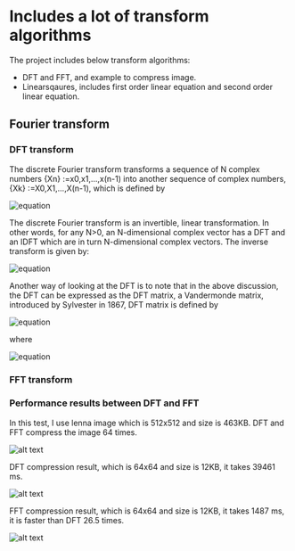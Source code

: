 # Includes a lot of transform algorithms

The project includes below transform algorithms:
- DFT and FFT, and example to compress image.
- Linearsqaures, includes first order linear equation and second order linear equation.

## Fourier transform
### DFT transform
The discrete Fourier transform transforms a sequence of N complex numbers {Xn} :=x0,x1,...,x(n-1) into another sequence of complex numbers, {Xk} :=X0,X1,...,X(n-1), which is defined by

![equation](https://github.com/Andy-Gong/transforms/blob/master/transforms/src/main/resources/math-equations/DFT-math-equation.png)

The discrete Fourier transform is an invertible, linear transformation. In other words, for any N>0, an N-dimensional complex vector has a DFT and an IDFT which are in turn N-dimensional complex vectors.
The inverse transform is given by:

![equation](https://github.com/Andy-Gong/transforms/blob/master/transforms/src/main/resources/math-equations/IDFT-math-equation.png)

Another way of looking at the DFT is to note that in the above discussion, the DFT can be expressed as the DFT matrix, a Vandermonde matrix, introduced by Sylvester in 1867, DFT matrix is defined by

![equation](https://github.com/Andy-Gong/transforms/blob/master/transforms/src/main/resources/math-equations/DFT-matrix.png)

where 

![equation](https://github.com/Andy-Gong/transforms/blob/master/transforms/src/main/resources/math-equations/w(n).png)



### FFT transform
### Performance results between DFT and FFT
In this test, I use lenna image which is 512x512 and size is 463KB.
DFT and FFT compress the image 64 times.

![alt text](https://github.com/Andy-Gong/transforms/blob/master/transforms/src/main/resources/Lenna_color.png)

DFT compression result, which is 64x64 and size is 12KB, it takes 39461 ms.

![alt text](https://github.com/Andy-Gong/transforms/blob/master/DFTCompressLenna.png)

FFT compression result, which is 64x64 and size is 12KB, it takes 1487 ms, it is faster than DFT 26.5 times.

![alt text](https://github.com/Andy-Gong/transforms/blob/master/FFTCompressLenna.png)






